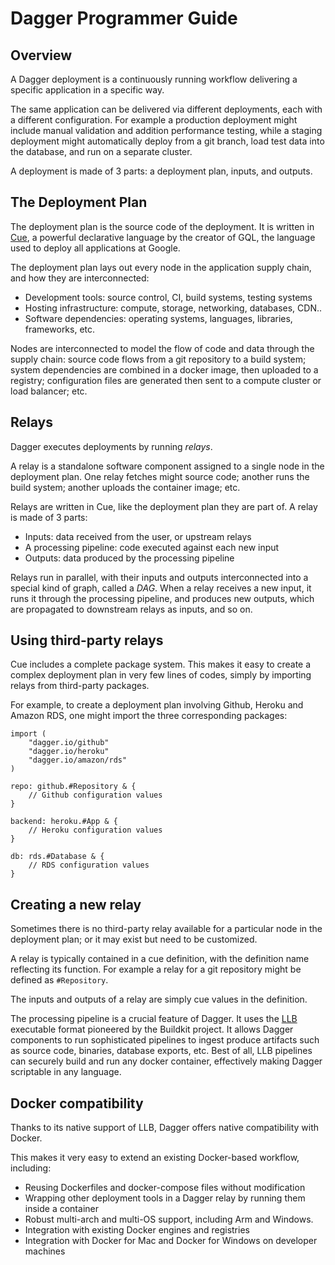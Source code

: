 # Dagger Programmer Guide

## Overview

A Dagger deployment is a continuously running workflow delivering a specific application in a specific way.

The same application can be delivered via different deployments, each with a different configuration.
For example a production deployment might include manual validation and addition performance testing,
while a staging deployment might automatically deploy from a git branch, load test data into the database,
and run on a separate cluster.

A deployment is made of 3 parts: a deployment plan, inputs, and outputs.


## The Deployment Plan

The deployment plan is the source code of the deployment. It is written in [Cue](https://cuelang.org),
a powerful declarative language by the creator of GQL, the language used to deploy all applications at Google.

The deployment plan lays out every node in the application supply chain, and how they are interconnected:

* Development tools: source control, CI, build systems, testing systems
* Hosting infrastructure: compute, storage, networking, databases, CDN..
* Software dependencies: operating systems, languages, libraries, frameworks, etc.

Nodes are interconnected to model the flow of code and data through the supply chain:
source code flows from a git repository to a build system; system dependencies are
combined in a docker image, then uploaded to a registry; configuration files are
generated then sent to a compute cluster or load balancer; etc.

## Relays

Dagger executes deployments by running *relays*.

A relay is a standalone software component assigned to a single node in the deployment plan.
One relay fetches might source code; another runs the build system; another uploads the container image; etc.

Relays are written in Cue, like the deployment plan they are part of. A relay is made of 3 parts:
* Inputs: data received from the user, or upstream relays
* A processing pipeline: code executed against each new input
* Outputs: data produced by the processing pipeline

Relays run in parallel, with their inputs and outputs interconnected into a special kind of graph,
called a *DAG*. When a relay receives a new input, it runs it through the processing pipeline,
and produces new outputs, which are propagated to downstream relays as inputs, and so on.


## Using third-party relays

Cue includes a complete package system. This makes it easy to create a complex deployment plan in very few
lines of codes, simply by importing relays from third-party packages.

For example, to create a deployment plan involving Github, Heroku and Amazon RDS, one might import the three
corresponding packages:

```
import (
	"dagger.io/github"
	"dagger.io/heroku"
	"dagger.io/amazon/rds"
)

repo: github.#Repository & {
	// Github configuration values
}

backend: heroku.#App & {
	// Heroku configuration values
}

db: rds.#Database & {
	// RDS configuration values
}
```


## Creating a new relay

Sometimes there is no third-party relay available for a particular node in the deployment plan;
or it may exist but need to be customized.

A relay is typically contained in a cue definition, with the definition name reflecting its function.
For example a relay for a git repository might be defined as `#Repository`.

The inputs and outputs of a relay are simply cue values in the definition.

The processing pipeline is a crucial feature of Dagger. It uses the [LLB](https://github.com/moby/buildkit)
executable format pioneered by the Buildkit project. It allows Dagger components to run
sophisticated pipelines to ingest produce artifacts such as source code, binaries, database exports, etc.
Best of all, LLB pipelines can securely build and run any docker container, effectively making Dagger
scriptable in any language.


## Docker compatibility

Thanks to its native support of LLB, Dagger offers native compatibility with Docker.

This makes it very easy to extend an existing Docker-based workflow, including:

* Reusing Dockerfiles and docker-compose files without modification
* Wrapping other deployment tools in a Dagger relay by running them inside a container
* Robust multi-arch and multi-OS support, including Arm and Windows.
* Integration with existing Docker engines and registries
* Integration with Docker for Mac and Docker for Windows on developer machines
